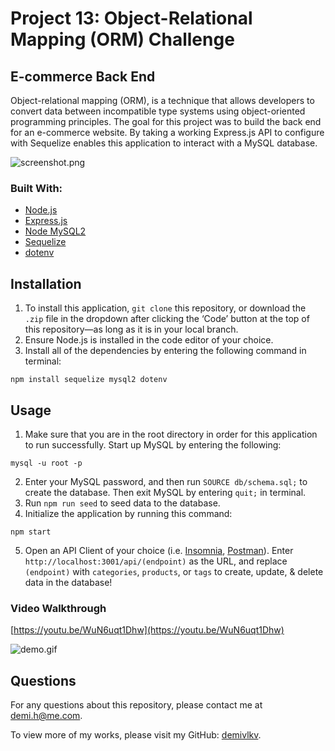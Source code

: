 # Project 13: Object-Relational Mapping (ORM) Challenge
## E-commerce Back End

Object-relational mapping (ORM), is a technique that allows developers to convert data between incompatible type systems using object-oriented programming principles. The goal for this project was to build the back end for an e-commerce website. By taking a working Express.js API to configure with Sequelize enables this application to interact with a MySQL database.

![screenshot.png](/../main/assets/images/screenshot.png)

### Built With:
- [Node.js](https://nodejs.org/en/)
- [Express.js](https://expressjs.com/)
- [Node MySQL2](https://github.com/sidorares/node-mysql2#readme)
- [Sequelize](https://sequelize.org/)
- [dotenv](https://github.com/motdotla/dotenv#readme)

## Installation
1. To install this application, `git clone` this repository, or download the `.zip` file in the dropdown after clicking the ‘Code’ button at the top of this repository—as long as it is in your local branch.
2. Ensure Node.js is installed in the code editor of your choice.
3. Install all of the dependencies by entering the following command in terminal:
```
npm install sequelize mysql2 dotenv
```

## Usage
1. Make sure that you are in the root directory in order for this application to run successfully. Start up MySQL by entering the following:
```
mysql -u root -p
```
2. Enter your MySQL password, and then run `SOURCE db/schema.sql;` to create the database. Then exit MySQL by entering `quit;` in terminal.
3. Run `npm run seed` to seed data to the database.
4. Initialize the application by running this command:
```
npm start
```
5. Open an API Client of your choice (i.e. [Insomnia](https://insomnia.rest/), [Postman](https://www.postman.com/)). Enter `http://localhost:3001/api/(endpoint)` as the URL, and replace `(endpoint)` with `categories`, `products`, or `tags` to create, update, & delete data in the database!

### Video Walkthrough
[https://youtu.be/WuN6uqt1Dhw](https://youtu.be/WuN6uqt1Dhw)

![demo.gif](/../main/assets/images/demo.gif)

## Questions
For any questions about this repository, please contact me at [demi.h@me.com](mailto:demi.h@me.com).

To view more of my works, please visit my GitHub: [demivlkv](https://github.com/demivlkv).
